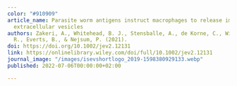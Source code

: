 ```yaml
---
color: "#910909"
article_name: Parasite worm antigens instruct macrophages to release immunoregulatory
  extracellular vesicles
authors: Zakeri, A., Whitehead, B. J., Stensballe, A., de Korne, C., Williams, A.
  R., Everts, B., & Nejsum, P. (2021).
doi: https://doi.org/10.1002/jev2.12131
link: https://onlinelibrary.wiley.com/doi/full/10.1002/jev2.12131
journal_image: "/images/isevshortlogo_2019-1598380929133.webp"
published: 2022-07-06T00:00:00+02:00

---
```

